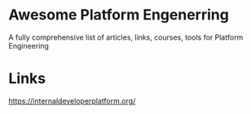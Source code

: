 # Awesome Platform Engenerring

A fully comprehensive list of articles, links, courses, tools for Platform Engineering 


# Links 

https://internaldeveloperplatform.org/
